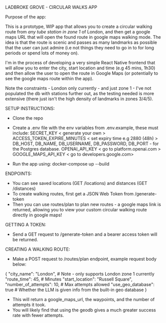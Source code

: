 LADBROKE GROVE - CIRCULAR WALKS APP

Purpose of the app:

This is a prototype, WIP app that allows you to create a circular walking route from *any tube station in zone 1*
of London, and then get a google maps URL that will open the found route in google maps walking mode.
The idea is that the route is scenic and passes as many landmarks as possible that the user can just admire
(i.e not things they need to go in to for long periods or spend lots of money on).

I'm in the process of developing a very simple React Native frontend that will allow you to enter the city, start 
location and time (e.g 45 mins, 1h30) and then allow the user to open the route in Google Maps (or potentially
to see the google maps route within the app).

Note the constraints - London only currently - and just zone 1 - I've not populated the db with stations further out,
as the testing needed is more extensive (there just isn't the high density of landmarks in zones 3/4/5).

SETUP INSTRUCTIONS:

* Clone the repo

* Create a .env file with the env variables from .env.example, these must include:
    SECRET_KEY  < generate your own >
    ACCESS_TOKEN_EXPIRE_MINUTES < set expiry time e.g 2880 (48h) >
    DB_HOST, DB_NAME, DB_USERNAME, DB_PASSWORD, DB_PORT - for the Postgres database.
    OPENAI_API_KEY  < go to platform.openai.com >
    GOOGLE_MAPS_API_KEY < go to developers.google.com>
    

* Run the app using:
    docker-compose up --build


ENDPOINTS:

* You can see saved locations (GET /locations) and distances (GET /distances)
* To create walking routes, first get a JSON Web Token from /generate-token
* Then you can use routes/plan to plan new routes - a google maps link is returned, allowing you to view your custom circular walking route directly in google maps!


GETTING A TOKEN:

* Send a GET request to /generate-token and a bearer access token will be returned.

CREATING A WALKING ROUTE:

* Make a POST request to /routes/plan endpoint, example request body below:

{
	"city_name": "London", # Note - only supports London zone 1 currently
    "route_time": 45, # Minutes
    "start_location": "Russell Square",
	"number_of_attempts": 10, # Max attempts allowed
	"use_geo_database": true # Whether the LLM is given info from the built-in geo database
}

* This will return a google_maps_url, the waypoints, and the number of attempts it took.
* You will likely find that using the geodb gives a much greater success rate with fewer attempts.